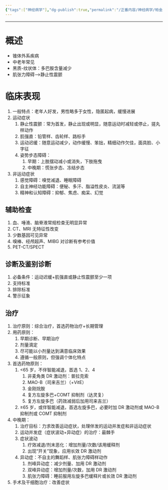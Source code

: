 ```yaml
---
{"tags":["神经病学"],"dg-publish":true,"permalink":"/正番内容/神经病学/帕金森病/","dgPassFrontmatter":true}
---
```


---
# 概述
+ 锥体外系疾病
+ 中老年常见
+ 黑质-纹状体：多巴胺含量减少
+ 肌张力障碍-->静止性震颤
# 临床表现
1. 一般特点：老年人好发，男性略多于女性，隐匿起病，缓慢进展
2. 运动症状
	1. 静止性震颤：常为首发，静止出现或明显，随意运动时减轻或停止，搓丸样动作
	2. 肌强直：铅管样、齿轮样、路标手
	3. 运动迟缓：随意运动减少，动作缓慢、笨拙，精细动作欠佳，面具脸、小字征
	4. 姿势步态障碍：
		1. 早期：上肢摆动减小或消失，下肢拖曳
		2. 中晚期：慌张步态、冻结步态
3. 非运动症状
	1. 感觉障碍：嗅觉减退、睡眠障碍
	2. 自主神经功能障碍：便秘、多汗、脂溢性皮炎、流涎等
	3. 精神和认知障碍：抑郁、焦虑、痴呆、幻觉
## 辅助检查
1. 血、唾液、脑脊液常规检查无明显异常
2. CT、MRI 无特征性改变
3. 少数基因可见异常
4. 嗅棒、经颅超声、MIBG 对诊断有参考价值
5. PET-CT/SPECT
## 诊断及鉴别诊断
1. 必备条件：运动迟缓+肌强直或静止性震颤至少一项
2. 支持标准
3. 排除标准
4. 警示征象
## 治疗
1. 治疗原则：综合治疗，首选药物治疗+长期管理
2. 用药原则：
	1. 早期诊断、早期治疗
	2. 剂量滴定
	3. 尽可能以小剂量达到满意临床效果
	4. 遵循一般原则，但强调个体化特点
3. 首选药物原则：
	1. <65 岁，不伴智能减退，首选 1、2、4
		1. 非麦角类 DR 激动剂：普拉克索
		2. MAO-B（司来吉兰）（+VitE）
		3. 金刚烷胺
		4. 复方左旋多巴+COMT 抑制剂（达灵复）
		5. 复方左旋多巴（药效减弱后加用司来吉兰）
	2. ≥65 岁，或伴智能减退，首选左旋多巴，必要时加 DR 激动剂或 MAO-B 抑制剂或 COMT 抑制剂
4. 中晚期：
	1. 治疗目标：力求改善运动症状，处理伴发的运动并发症和非运动症状
	2. 运动并发症（症状波动+异动症）的治疗：最棘手
	3. 症状波动
		1. 疗效减退/剂末恶化：增加剂量/次数/该用缓释剂
		2. 出现“开关”现象，应用长效 DR 激动剂
	4. 异动症：不自主的舞蹈样、肌张力障碍样动作
		1. 剂峰异动症：减少剂量、加用 DR 激动剂
		2. 双峰异动症：增加剂量/次数，加用 DR 激动剂
		3. 肌张力障碍：睡前服用左旋多巴缓释片或长效 DR 激动剂
5. 手术及干细胞治疗：改善症状